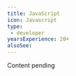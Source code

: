 ```yaml
---
title: JavaScript
icon: Javascript
type:
 - developer
yearsExperience: 20+
alsoSee:
---
```


Content pending
